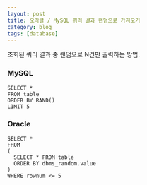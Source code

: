 ```yaml
---
layout: post
title: 오라클 / MySQL 쿼리 결과 랜덤으로 가져오기
category: blog
tags: [database]
---
```

조회된 쿼리 결과 중 랜덤으로 N건만 출력하는 방법.

<!-- more -->

### MySQL
```
SELECT *
FROM table
ORDER BY RAND()
LIMIT 5
```

### Oracle
```
SELECT *
FROM
(
  SELECT * FROM table
  ORDER BY dbms_random.value
)
WHERE rownum <= 5
```